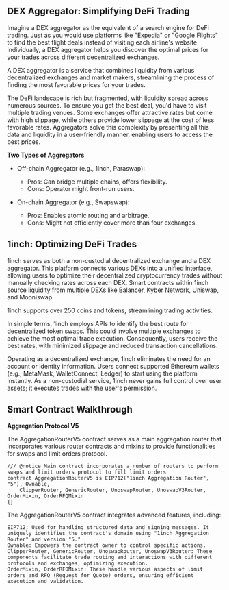 ## DEX Aggregator: Simplifying DeFi Trading

Imagine a DEX aggregator as the equivalent of a search engine for DeFi trading. Just as you would use platforms like "Expedia" or "Google Flights" to find the best flight deals instead of visiting each airline's website individually, a DEX aggregator helps you discover the optimal prices for your trades across different decentralized exchanges.

A DEX aggregator is a service that combines liquidity from various decentralized exchanges and market makers, streamlining the process of finding the most favorable prices for your trades.

The DeFi landscape is rich but fragmented, with liquidity spread across numerous sources. To ensure you get the best deal, you'd have to visit multiple trading venues. Some exchanges offer attractive rates but come with high slippage, while others provide lower slippage at the cost of less favorable rates. Aggregators solve this complexity by presenting all this data and liquidity in a user-friendly manner, enabling users to access the best prices.

**Two Types of Aggregators**

- Off-chain Aggregator (e.g., 1inch, Paraswap):

  - Pros: Can bridge multiple chains, offers flexibility.
  - Cons: Operator might front-run users.

- On-chain Aggregator (e.g., Swapswap):
  - Pros: Enables atomic routing and arbitrage.
  - Cons: Might not efficiently cover more than four exchanges.

## 1inch: Optimizing DeFi Trades

1inch serves as both a non-custodial decentralized exchange and a DEX aggregator. This platform connects various DEXs into a unified interface, allowing users to optimize their decentralized cryptocurrency trades without manually checking rates across each DEX. Smart contracts within 1inch source liquidity from multiple DEXs like Balancer, Kyber Network, Uniswap, and Mooniswap.

1inch supports over 250 coins and tokens, streamlining trading activities.

In simple terms, 1inch employs APIs to identify the best route for decentralized token swaps. This could involve multiple exchanges to achieve the most optimal trade execution. Consequently, users receive the best rates, with minimized slippage and reduced transaction cancellations.

Operating as a decentralized exchange, 1inch eliminates the need for an account or identity information. Users connect supported Ethereum wallets (e.g., MetaMask, WalletConnect, Ledger) to start using the platform instantly. As a non-custodial service, 1inch never gains full control over user assets; it executes trades with the user's permission.

## Smart Contract Walkthrough

**Aggregation Protocol V5**

The AggregationRouterV5 contract serves as a main aggregation router that incorporates various router contracts and mixins to provide functionalities for swaps and limit orders protocol.

```solidity
/// @notice Main contract incorporates a number of routers to perform swaps and limit orders protocol to fill limit orders
contract AggregationRouterV5 is EIP712("1inch Aggregation Router", "5"), Ownable,
    ClipperRouter, GenericRouter, UnoswapRouter, UnoswapV3Router, OrderMixin, OrderRFQMixin
{}
```

The AggregationRouterV5 contract integrates advanced features, including:

    EIP712: Used for handling structured data and signing messages. It uniquely identifies the contract's domain using "1inch Aggregation Router" and version "5."
    Ownable: Empowers the contract owner to control specific actions.
    ClipperRouter, GenericRouter, UnoswapRouter, UnoswapV3Router: These components facilitate trade routing and interactions with different protocols and exchanges, optimizing execution.
    OrderMixin, OrderRFQMixin: These handle various aspects of limit orders and RFQ (Request for Quote) orders, ensuring efficient execution and validation.

